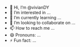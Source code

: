 - 👋 Hi, I’m @vivianDY
- 👀 I’m interested in ...
- 🌱 I’m currently learning ...
- 💞️ I’m looking to collaborate on ...
- 📫 How to reach me ...
- 😄 Pronouns: ...
- ⚡ Fun fact: ...

<!---
vivianDY/vivianDY is a ✨ special ✨ repository because its `README.md` (this file) appears on your GitHub profile.
You can click the Preview link to take a look at your changes.
--->

